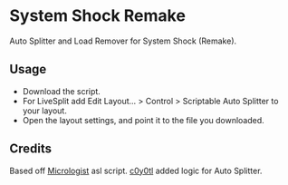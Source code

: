 # System Shock Remake
Auto Splitter and Load Remover for System Shock (Remake).
## Usage
* Download the script.
* For LiveSplit add Edit Layout... > Control > Scriptable Auto Splitter to your layout.
* Open the layout settings, and point it to the file you downloaded.
## Credits
Based off [Micrologist](https://www.twitch.tv/micrologist) asl script. [c0y0tl](https://www.twitch.tv/c0y0tl) added logic for Auto Splitter.